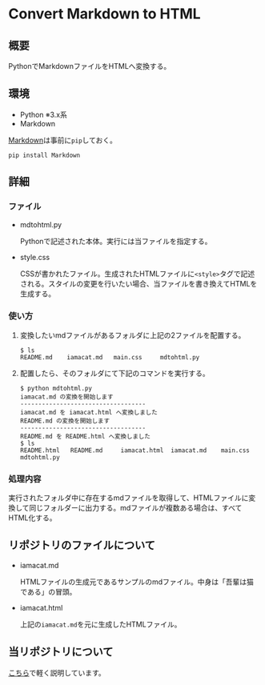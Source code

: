 # Convert Markdown to HTML

## 概要

PythonでMarkdownファイルをHTMLへ変換する。

## 環境

* Python ※3.x系
* Markdown

[Markdown](https://python-markdown.github.io/)は事前に`pip`しておく。

```console
pip install Markdown
```

## 詳細

### ファイル

* mdtohtml.py

    Pythonで記述された本体。実行には当ファイルを指定する。

* style.css

    CSSが書かれたファイル。生成されたHTMLファイルに`<style>`タグで記述される。スタイルの変更を行いたい場合、当ファイルを書き換えてHTMLを生成する。

### 使い方

1. 変換したいmdファイルがあるフォルダに上記の2ファイルを配置する。

    ```console
    $ ls
    README.md    iamacat.md   main.css     mdtohtml.py
    ```

1. 配置したら、そのフォルダにて下記のコマンドを実行する。

    ```console
    $ python mdtohtml.py
    iamacat.md の変換を開始します
    -----------------------------------
    iamacat.md を iamacat.html へ変換しました
    README.md の変換を開始します
    -----------------------------------
    README.md を README.html へ変換しました
    $ ls
    README.html   README.md     iamacat.html  iamacat.md    main.css      mdtohtml.py
    ```

### 処理内容

実行されたフォルダ中に存在するmdファイルを取得して、HTMLファイルに変換して同じフォルダーに出力する。mdファイルが複数ある場合は、すべてHTML化する。


## リポジトリのファイルについて

* iamacat.md

    HTMLファイルの生成元であるサンプルのmdファイル。中身は「吾輩は猫である」の冒頭。
    
* iamacat.html

    上記の`iamacat.md`を元に生成したHTMLファイル。
    
## 当リポジトリについて

[こちら](https://.github.io/posts/convert-markdown-to-html-with-python/)で軽く説明しています。

